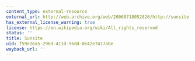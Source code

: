 ```yaml
---
content_type: external-resource
external_url: http://web.archive.org/web/20060718052826/http://sunsite.sut.ac.jp/asia/japan/maps/
has_external_license_warning: true
license: https://en.wikipedia.org/wiki/All_rights_reserved
status: ''
title: Sunsite
uid: f59e26a5-296d-411d-96dd-0e42e7417abe
wayback_url: ''
---
```

